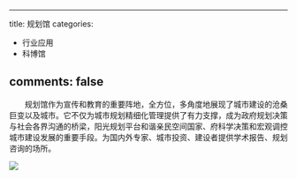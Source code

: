 
---
title: 规划馆
categories:
- 行业应用
- 科博馆

comments: false
---


　　规划馆作为宣传和教育的重要阵地，全方位，多角度地展现了城市建设的沧桑巨变以及城市。它不仅为城市规划精细化管理提供了有力支撑，成为政府规划决策与社会各界沟通的桥梁，阳光规划平台和谐亲民空间国家、府科学决策和宏观调控城市建设发展的重要手段。为国内外专家、城市投资、建设者提供学术报告、规划咨询的场所。

<img src="/css/images/VRchangguan/3.jpg">


